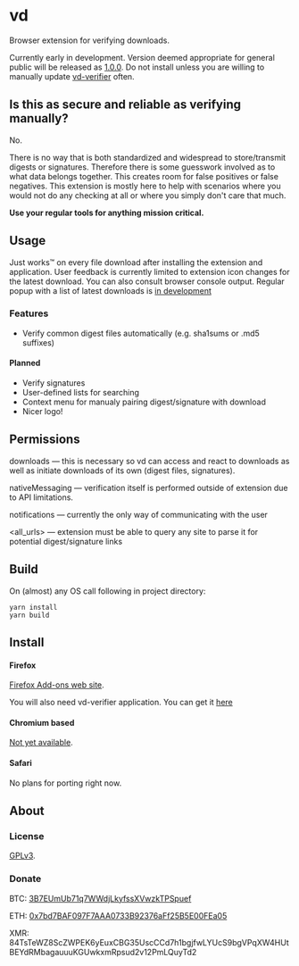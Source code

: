 # vd

Browser extension for verifying downloads.

Currently early in development. Version deemed appropriate for general public will be released as [1.0.0](https://github.com/mmatous/vd/milestone/1). Do not install unless you are willing to manually update [vd-verifier](https://github.com/mmatous/vd-verifier/releases) often.

## Is this as secure and reliable as verifying manually?

No.

There is no way that is both standardized and widespread to store/transmit digests or
signatures. Therefore there is some guesswork involved as to what data belongs together.
This creates room for false positives or false negatives.
This extension is mostly here to help with scenarios where you would not do any checking at all
or where you simply don't care that much.

__Use your regular tools for anything mission critical.__

## Usage

Just works™ on every file download after installing the extension and application.
User feedback is currently limited to extension icon changes for the latest download. You can also consult browser console output.
Regular popup with a list of latest downloads is [in development](https://github.com/mmatous/vd/issues/1)

### Features

- Verify common digest files automatically (e.g. sha1sums or .md5 suffixes)

#### Planned
- Verify signatures
- User-defined lists for searching
- Context menu for manualy pairing digest/signature with download
- Nicer logo!

## Permissions

downloads — this is necessary so vd can access and react to downloads as well as initiate downloads of its own (digest files, signatures).

nativeMessaging — verification itself is performed outside of extension due to API limitations.

notifications — currently the only way of communicating with the user

<all_urls> — extension must be able to query any site to parse it for potential digest/signature links

## Build

On (almost) any OS call following in project directory:
```
yarn install
yarn build
```

## Install

#### Firefox

[Firefox Add-ons web site](https://addons.mozilla.org/en-US/firefox/addon/vdownloads/).

You will also need vd-verifier application. You can get it [here](https://github.com/mmatous/vd-verifier/releases)

#### Chromium based

[Not yet available](https://github.com/mmatous/vd/issues/3).

#### Safari

No plans for porting right now.

## About

### License

[GPLv3](LICENSE).

### Donate

BTC: [3B7EUmUb71q7WWdjLkyfssXVwzkTPSpuef](https://blockexplorer.com/address/3B7EUmUb71q7WWdjLkyfssXVwzkTPSpuef)

ETH: [0x7bd7BAF097F7AAA0733B92376aFf25B5E00FEa05](https://blockscout.com/eth/mainnet/address/0x7bd7baf097f7aaa0733b92376aff25b5e00fea05/)

XMR: 84TsTeWZ8ScZWPEK6yEuxCBG35UscCCd7h1bgjfwLYUcS9bgVPqXW4HUtBEYdRMbagauuuKGUwkxmRpsud2v12PmLQuyTd2
